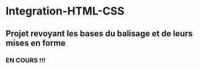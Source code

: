 # Integration-HTML-CSS

## Projet revoyant les bases du balisage et de leurs mises en forme

### EN COURS !!!
